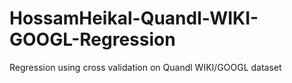 # HossamHeikal-Quandl-WIKI-GOOGL-Regression
Regression using cross validation on Quandl WIKI/GOOGL dataset
